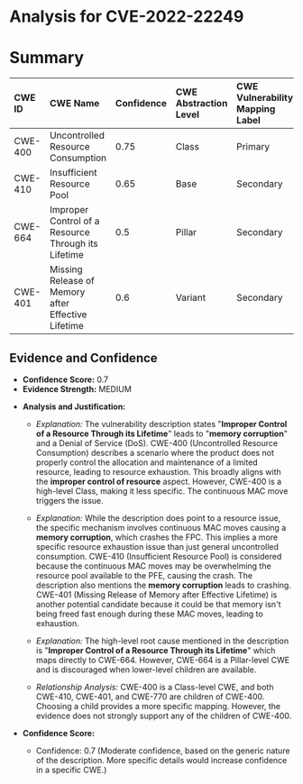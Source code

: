 # Analysis for CVE-2022-22249

# Summary
| CWE ID    | CWE Name                                                                  | Confidence | CWE Abstraction Level | CWE Vulnerability Mapping Label | CWE-Vulnerability Mapping Notes |
| :--------- | :------------------------------------------------------------------------ | :--------- | :-------------------- | :------------------------------ | :------------------------------ |
| CWE-400   | Uncontrolled Resource Consumption                                        | 0.75       | Class                 | Primary                         | Discouraged                    |
| CWE-410   | Insufficient Resource Pool                                              | 0.65       | Base                  | Secondary                       | Allowed                         |
| CWE-664   | Improper Control of a Resource Through its Lifetime                        | 0.5        | Pillar                  | Secondary                       | Discouraged                    |
| CWE-401   | Missing Release of Memory after Effective Lifetime                        | 0.6        | Variant               | Secondary                       | Allowed                         |

## Evidence and Confidence

*   **Confidence Score:** 0.7
*   **Evidence Strength:** MEDIUM

- **Analysis and Justification:**
  - *Explanation:* The vulnerability description states "**Improper Control of a Resource Through its Lifetime**" leads to "**memory corruption**" and a Denial of Service (DoS). CWE-400 (Uncontrolled Resource Consumption) describes a scenario where the product does not properly control the allocation and maintenance of a limited resource, leading to resource exhaustion. This broadly aligns with the **improper control of resource** aspect. However, CWE-400 is a high-level Class, making it less specific. The continuous MAC move triggers the issue.
  - *Explanation:* While the description does point to a resource issue, the specific mechanism involves continuous MAC moves causing a **memory corruption**, which crashes the FPC. This implies a more specific resource exhaustion issue than just general uncontrolled consumption. CWE-410 (Insufficient Resource Pool) is considered because the continuous MAC moves may be overwhelming the resource pool available to the PFE, causing the crash. The description also mentions the **memory corruption** leads to crashing. CWE-401 (Missing Release of Memory after Effective Lifetime) is another potential candidate because it could be that memory isn't being freed fast enough during these MAC moves, leading to exhaustion.
  - *Explanation:* The high-level root cause mentioned in the description is "**Improper Control of a Resource Through its Lifetime**" which maps directly to CWE-664. However, CWE-664 is a Pillar-level CWE and is discouraged when lower-level children are available.

  - *Relationship Analysis:* CWE-400 is a Class-level CWE, and both CWE-410, CWE-401, and CWE-770 are children of CWE-400. Choosing a child provides a more specific mapping. However, the evidence does not strongly support any of the children of CWE-400.

- **Confidence Score:**
  - Confidence: 0.7 (Moderate confidence, based on the generic nature of the description. More specific details would increase confidence in a specific CWE.)